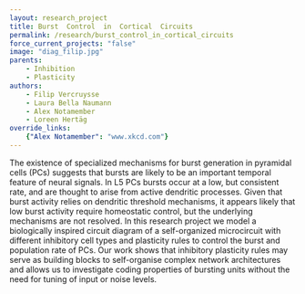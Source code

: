 ```yaml
---
layout: research_project
title: Burst  Control  in  Cortical  Circuits
permalink: /research/burst_control_in_cortical_circuits
force_current_projects: "false"
image: "diag_filip.jpg"
parents:
    - Inhibition
    - Plasticity
authors:
    - Filip Vercruysse
    - Laura Bella Naumann
    - Alex Notamember
    - Loreen Hertäg
override_links:
    {"Alex Notamember": "www.xkcd.com"}
---
```

The  existence  of  specialized  mechanisms  for  burst  generation  in  pyramidal  cells  (PCs)  suggests  that  bursts  are  likely  to  be  an  important  temporal  feature  of  neural  signals.  In L5  PCs  bursts  occur  at  a  low,  but  consistent  rate,  and  are  thought  to  arise  from  active  dendritic  processes.  Given  that  burst  activity  relies  on  dendritic  threshold  mechanisms,  it  appears  likely  that  low  burst  activity  require  homeostatic  control,  but  the  underlying  mechanisms  are  not  resolved.  In  this  research  project  we  model  a  biologically  inspired  circuit  diagram  of  a  self-organized  microcircuit  with  different  inhibitory  cell  types  and  plasticity  rules  to  control  the  burst  and  population  rate  of  PCs.  Our  work  shows  that  inhibitory  plasticity  rules  may  serve  as  building  blocks  to  self-organise  complex  network  architectures  and  allows  us  to  investigate  coding  properties  of  bursting  units  without  the  need  for  tuning  of  input  or  noise  levels. 
